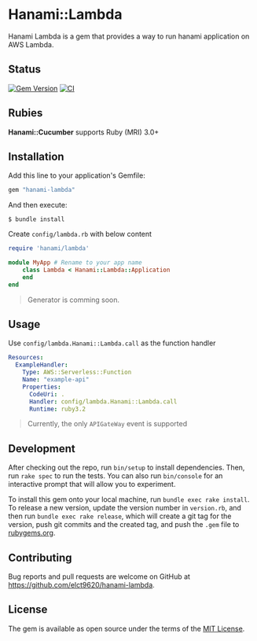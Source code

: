 Hanami::Lambda
===

Hanami Lambda is a gem that provides a way to run hanami application on AWS Lambda.

## Status

[![Gem Version](https://badge.fury.io/rb/hanami-lambda.svg)](https://badge.fury.io/rb/hanami-lambda)
[![CI](https://github.com/elct9620/hanami-lambda/actions/workflows/main.yml/badge.svg)](https://github.com/elct9620/hanami-lambda/actions/workflows/main.yml)

## Rubies

**Hanami::Cucumber** supports Ruby (MRI) 3.0+

## Installation

Add this line to your application's Gemfile:

```ruby
gem "hanami-lambda"
```

And then execute:

```
$ bundle install
```

Create `config/lambda.rb` with below content

```ruby
require 'hanami/lambda'

module MyApp # Rename to your app name
    class Lambda < Hanami::Lambda::Application
    end
end
```

> Generator is comming soon.

## Usage

Use `config/lambda.Hanami::Lambda.call` as the function handler

```yaml
Resources:
  ExampleHandler:
    Type: AWS::Serverless::Function
    Name: "example-api"
    Properties:
      CodeUri: .
      Handler: config/lambda.Hanami::Lambda.call
      Runtime: ruby3.2
```

> Currently, the only `APIGateWay` event is supported

## Development

After checking out the repo, run `bin/setup` to install dependencies. Then, run `rake spec` to run the tests. You can also run `bin/console` for an interactive prompt that will allow you to experiment.

To install this gem onto your local machine, run `bundle exec rake install`. To release a new version, update the version number in `version.rb`, and then run `bundle exec rake release`, which will create a git tag for the version, push git commits and the created tag, and push the `.gem` file to [rubygems.org](https://rubygems.org).

## Contributing

Bug reports and pull requests are welcome on GitHub at https://github.com/elct9620/hanami-lambda.

## License

The gem is available as open source under the terms of the [MIT License](https://opensource.org/licenses/MIT).
